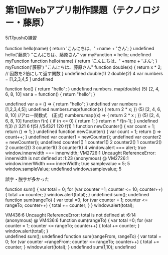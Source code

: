 # 第1回Webアプリ制作課題（テクノロジー・藤原）

5/17pushの練習

function hello(name) {
    return 'こんにちは、' +name + 'さん';
}
undefined
hello('藤原')
"こんにちは、藤原さん"
var myFunction = hello;
undefined
myFunction
function hello(name) {
    return 'こんにちは、' +name + 'さん';
}
myFunction('藤原')
"こんにちは、藤原さん"
function double(x) {
return x * 2; // 因数を2倍にして返す関数
}
undefined
double(1)
2
double(2)
4
var numbers = [1,2,3,4,5
               ]
undefined

function foo() {
return "hello";
}
undefined
numbers. map(double)
(5) [2, 4, 6, 8, 10]
var a = function() {
return "hello";
}

undefined
var a = () => {
   return "hello";
}
undefined
var numbers = [1,2,3,4,5];
undefined
numbers.map(function(x) {
    return 2 * x;
})
(5) [2, 4, 6, 8, 10]
//アロー関数式　(正式)
numbers.map((x) => {
return 2 * x ;
})
(5) [2, 4, 6, 8, 10]
function f(n) {
if (n <= 0) {
  return 1;
}
return n * f(n-1);
}
undefined
f(3)  // 3*2*1
6
f(5) //5*4*3*2*1
120
f(1)
1
function newCounter() {
var count = 1;
return () => 1;
}
undefined
function newCounter() {
var count = 1;
return () => count++;
}
undefined
var counter1 = newCounter();
undefined
var counter2 = newCounter();
undefined
counter1()
1
counter1()
2
counter2()
1
counter2()
2
counter2()
3
counter1()
3
counter1()
4
window.alert === alert;
true
window.innerwidth === innerwidth;
VM2726:1 Uncaught ReferenceError: innerwidth is not defined
    at <anonymous>:1:23
(anonymous) @ VM2726:1
window.innerWidth === innerWidth;
true
samplevalue = 5;
5
window.sampleValue;
undefined
window.samplevalue;
5

誤字・脱字が多かった

function sum() {
 var total = 0;
for (var counter =1; counter <= 10; counter++) {
total += counter;
}
window.alert(total);
}
undefined
sum();
undefined
function sum(rangeTo) {
 var total =0;
for (var counter = 1; counter <= rangeTo; counter++) {
total += counter;
}                                                     }
window.alert(total);

VM436:6 Uncaught ReferenceError: total is not defined
    at <anonymous>:6:14
(anonymous) @ VM436:6
function sum(rangeTo) {
 var total =0;
for (var counter = 1; counter <= rangeTo; counter++) {
total += counter;
}                                                     
window.alert(total);
}   
undefined
sum();
undefined
function sum(rangeFrom, rangeTo) {
var total = 0;
for (var counter =rangeFrom; counter <= rangeTo; counter++) {
total += counter;
}
window.alert(total);
}
undefined
sum(1,10);
undefined
